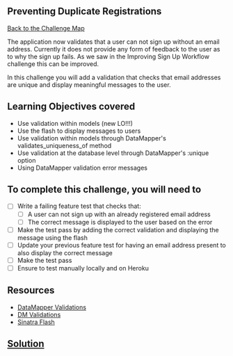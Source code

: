 ## Preventing Duplicate Registrations

[Back to the Challenge Map](0_challenge_map.md)

The application now validates that a user can not sign up without an email address. Currently it does not provide any form of feedback to the user as to why the sign up fails. As we saw in the Improving Sign Up Workflow challenge this can be improved.

In this challenge you will add a validation that checks that email addresses are unique and display meaningful messages to the user.

## Learning Objectives covered

* Use validation within models (new LO!!!)
* Use the flash to display messages to users
* Use validation within models through DataMapper's validates_uniqueness_of method
* Use validation at the database level through DataMapper's :unique option
* Using DataMapper validation error messages

## To complete this challenge, you will need to

- [ ] Write a failing feature test that checks that:
  - [ ] A user can not sign up with an already registered email address
  - [ ] The correct message is displayed to the user based on the error
- [ ] Make the test pass by adding the correct validation and displaying the message using the flash
- [ ] Update your previous feature test for having an email address present to also display the correct message
- [ ] Make the test pass
- [ ] Ensure to test manually locally and on Heroku

## Resources

* [DataMapper Validations](http://datamapper.org/docs/validations.html)
* [DM Validations](https://github.com/datamapper/dm-validations)
* [Sinatra Flash](https://github.com/SFEley/sinatra-flash)

## [Solution](solutions/22.md)
